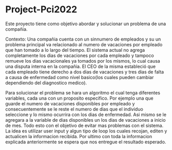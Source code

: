 # Project-Pci2022

Este proyecto tiene como objetivo abordar y solucionar un problema de una compañia. 

Contexto: Una compañia cuenta con un sinnumero de empleados y su  un problema principal va relacionado al numero de vacaciones por empleado que han tomado a lo largo del tiempo. El sistema actual no agrega completamente los dias de vacaciones por cada empleado y tampoco remueve los dias vacacionales ya tomados por los mismos, lo cual causa una disputa interna en la compañia. El CEO de la misma estableció que cada empleado tiene derecho a dos dias de vacaciones y tres dias de falta a causa de enfermedad como nivel basico(los cuales pueden cambiar dependiendo del diagnostico medico). 

Para solucionar el problema se hara un algoritmo el cual tenga diferentes variables, cada una con un proposito especifico. Por ejemplo una que guarde el numero de vacaciones disponibles por empleado y consecuentemente se le reste el numero de dias que el individuo seleccione y lo mismo ocurrira con los dias de enfermedad. Asi mismo se le agregara a la variable de dias disponibles un los dias de vacaciones a inicio de mes. Todo esto con el objetivo de evitar mas problemas con el sistema. La idea es utilizar user input y algun tipo de loop los cuales recojan, editen y actualicen la informacion recibida. Por ultimo con toda la informacion explicada anteriormente se espera que nos entregue el resultado esperado. 
